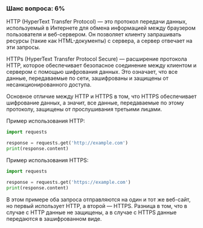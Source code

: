 ### Шанс вопроса: 6%

HTTP (HyperText Transfer Protocol) — это протокол передачи данных, используемый в Интернете для обмена информацией между браузером пользователя и веб-сервером. Он позволяет клиенту запрашивать ресурсы (такие как HTML-документы) с сервера, а сервер отвечает на эти запросы.

HTTPs (HyperText Transfer Protocol Secure) — расширение протокола HTTP, которое обеспечивает безопасное соединение между клиентом и сервером с помощью шифрования данных. Это означает, что все данные, передаваемые по сети, зашифрованы и защищены от несанкционированного доступа.

Основное отличие между HTTP и HTTPS в том, что HTTPS обеспечивает шифрование данных, а значит, все данные, передаваемые по этому протоколу, защищены от прослушивания третьими лицами.

Пример использования HTTP:
```python
import requests

response = requests.get('http://example.com')
print(response.content)
```

Пример использования HTTPS:
```python
import requests

response = requests.get('https://example.com')
print(response.content)
```

В этом примере оба запроса отправляются на один и тот же веб-сайт, но первый использует HTTP, а второй — HTTPS. Разница в том, что в случае с HTTP данные не защищены, а в случае с HTTPS данные передаются в зашифрованном виде.